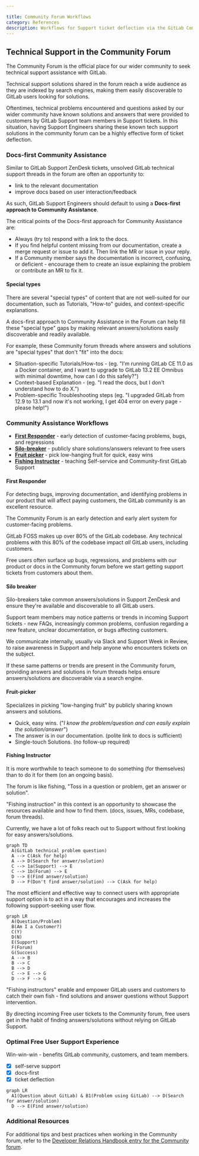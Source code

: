 ```yaml
---

title: Community Forum Workflows
category: References
description: Workflows for Support ticket deflection via the GitLab Community Forum.
---
```



## Technical Support in the Community Forum

The Community Forum is the official place for our wider community to seek technical support assistance with GitLab.

Technical support solutions shared in the forum reach a wide audience as they are indexed by search engines, making them easily discoverable to GitLab users looking for solutions.

Oftentimes, technical problems encountered and questions asked by our wider community have known solutions and answers that were provided to customers by GitLab Support team members in Support tickets. In this situation, having Support Engineers sharing these known tech support solutions in the community forum can be a highly effective form of ticket deflection.

### Docs-first Community Assistance

Similar to GitLab Support ZenDesk tickets, unsolved GitLab technical support threads in the forum are often an opportunity to:

- link to the relevant documentation
- improve docs based on user interaction/feedback

As such, GitLab Support Engineers should default to using a **Docs-first approach to Community Assistance**.

The critical points of the Docs-first approach for Community Assistance are:

- Always (try to) respond with a link to the docs.
- If you find helpful content missing from our documentation, create a merge request or issue to add it. Then link the MR or issue in your reply.
- If a Community member says the documentation is incorrect, confusing, or deficient - encourage them to create an issue explaining the problem or contribute an MR to fix it.

#### Special types

There are several "special types" of content that are not well-suited for our documentation, such as Tutorials, "How-to" guides, and context-specific explanations.

A docs-first approach to Community Assistance in the Forum can help fill these "special type" gaps by making relevant answers/solutions easily discoverable and readily available.

For example, these Community forum threads where answers and solutions are "special types" that don't "fit" into the docs:

- Situation-specific Tutorials/How-tos - (eg. "I'm running GitLab CE 11.0 as a Docker container, and I want to upgrade to GitLab 13.2 EE Omnibus with minimal downtime, how can I do this safely?")
- Context-based Explanation - (eg. "I read the docs, but I don't understand how to do X.")
- Problem-specific Troubleshooting steps (eg. "I upgraded GitLab from 12.9 to 13.1 and now it's not working, I get 404 error on every page - please help!")

### Community Assistance Workflows

- **[First Responder](#first-responder)** - early detection of customer-facing problems, bugs, and regressions
- **[Silo-breaker](#silo-breaker)** - publicly share solutions/answers relevant to free users
- **[Fruit picker](#fruit-picker)** - pick low-hanging fruit for quick, easy wins
- **[Fishing Instructor](#fishing-instructor)** - teaching Self-service and Community-first GitLab Support

#### First Responder

For detecting bugs, improving documentation, and identifying problems in our product that will affect paying customers, the GitLab community is an excellent resource.

The Community Forum is an early detection and early alert system for customer-facing problems.

GitLab FOSS makes up over 80% of the GitLab codebase. Any technical problems with this 80% of the codebase impact *all* GitLab users, including customers.

Free users often surface up bugs, regressions, and problems with our product or docs in the Community forum before we start getting support tickets from customers about them.

#### Silo breaker

Silo-breakers take common answers/solutions in Support ZenDesk and ensure they're available and discoverable to all GitLab users.

Support team members may notice patterns or trends in incoming Support tickets - new FAQs, increasingly common problems, confusion regarding a new feature, unclear documentation, or bugs affecting customers.

We communicate internally, usually via Slack and Support Week in Review, to raise awareness in Support and help anyone who encounters tickets on the subject.

If these same patterns or trends are present in the Community forum, providing answers and solutions in forum threads helps ensure answers/solutions are discoverable via a search engine.

#### Fruit-picker

Specializes in picking "low-hanging fruit" by publicly sharing known answers and solutions.

- Quick, easy wins. ("*I know the problem/question and can easily explain the solution/answer*")
- The answer is in our documentation. (polite link to docs is sufficient)
- Single-touch Solutions. (no follow-up required)

#### Fishing Instructor

It is more worthwhile to teach someone to do something (for themselves) than to do it for them (on an ongoing basis).

The forum is like fishing, "Toss in a question or problem, get an answer or solution".

"Fishing instruction" in this context is an opportunity to showcase the resources available and how to find them. (docs, issues, MRs, codebase, forum threads).

Currently, we have a lot of folks reach out to Support without first looking for easy answers/solutions.

```mermaid
graph TD
  A(GitLab technical problem question)
  A --> C(Ask for help)
  A --> D(Search for answer/solution)
  C --> 1a(Support) --> E
  C --> 1b(Forum) --> E
  D --> E(Find answer/solution)
  D --> F(Don't find answer/solution) --> C(Ask for help)
```

The most efficient and effective way to connect users with appropriate support option is to act in a way that encourages and increases the following support-seeking user flow.

```mermaid
graph LR
  A(Question/Problem)
  B(Am I a Customer?)
  C(Y)
  D(N)
  E(Support)
  F(Forum)
  G(Success)
  A --> B
  B --> C
  B --> D
  C --> E --> G
  D --> F --> G
```

"Fishing instructors" enable and empower GitLab users and customers to catch their own fish - find solutions and answer questions without Support intervention.

By directing incoming Free user tickets to the Community forum, free users get in the habit of finding answers/solutions without relying on GitLab Support.

### Optimal Free User Support Experience

Win-win-win - benefits GitLab community, customers, and team members.

- [x] self-serve support
- [x] docs-first
- [x] ticket deflection

```mermaid
graph LR
  A1(Question about GitLab) & B1(Problem using GitLab) --> D(Search for answer/solution)
  D --> E(Find answer/solution)
```

### Additional Resources

For additional tips and best practices when working in the Community forum, refer to the [Developer Relations Handbook entry for the Community forum](/handbook/marketing/developer-relations/workflows-tools/forum/).
